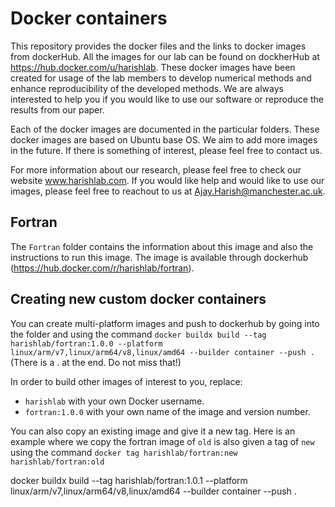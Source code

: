 # Docker containers
This repository provides the docker files and the links to docker images from dockerHub. All the images for our lab can be found on dockherHub at https://hub.docker.com/u/harishlab. These docker images have been created for usage of the lab members to develop numerical methods and enhance reproducibility of the developed methods. We are always interested to help you if you would like to use our software or reproduce the results from our paper. 

Each of the docker images are documented in the particular folders. These docker images are based on Ubuntu base OS. We aim to add more images in the future. If there is something of interest, please feel free to contact us. 

For more information about our research, please feel free to check our website www.harishlab.com. If you would like help and would like to use our images, please feel free to reachout to us at Ajay.Harish@manchester.ac.uk.

## Fortran
The `Fortran` folder contains the information about this image and also the instructions to run this image. The image is available through dockerhub (https://hub.docker.com/r/harishlab/fortran).

## Creating new custom docker containers
You can create multi-platform images and push to dockerhub by going into the folder and using the command
`docker buildx build --tag harishlab/fortran:1.0.0 --platform linux/arm/v7,linux/arm64/v8,linux/amd64 --builder container --push .` (There is a . at the end. Do not miss that!)

In order to build other images of interest to you, replace:
- `harishlab` with your own Docker username.
- `fortran:1.0.0` with your own name of the image and version number.

You can also copy an existing image and give it a new tag. Here is an example where we copy the fortran image of `old` is also given a tag of `new` using the command
`docker tag harishlab/fortran:new harishlab/fortran:old`

docker buildx build --tag harishlab/fortran:1.0.1 --platform linux/arm/v7,linux/arm64/v8,linux/amd64 --builder container --push .
